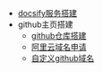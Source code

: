 - [docsify服务搭建](/)
- github主页搭建
  - [github仓库搭建](new_rep.md)
  - [阿里云域名申请](ali_domain.md)
  - [自定义github域名](modify_github_domain.md)